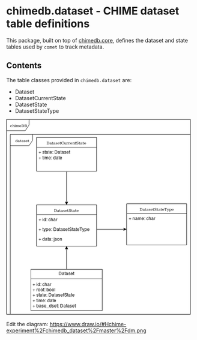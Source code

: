 # chimedb.dataset - CHIME dataset table definitions

This package, built on top of [chimedb.core](https://github.com/chime-experiment/chimedb), defines the
dataset and state tables used by `comet` to track metadata.

## Contents

The table classes provided in `chimedb.dataset` are:
* Dataset
* DatasetCurrentState
* DatasetState
* DatasetStateType

![Database Schema](dm.png)

Edit the diagram: https://www.draw.io/#Hchime-experiment%2Fchimedb_dataset%2Fmaster%2Fdm.png
